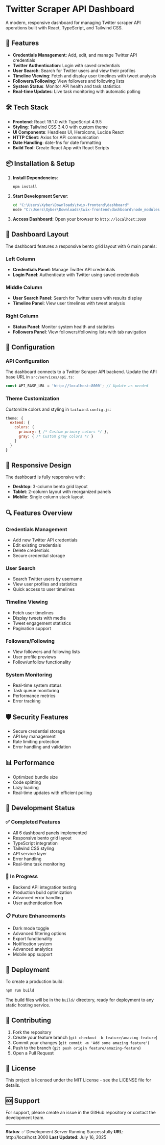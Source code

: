 # Twitter Scraper API Dashboard

A modern, responsive dashboard for managing Twitter scraper API operations built with React, TypeScript, and Tailwind CSS.

## 🚀 Features

- **Credentials Management**: Add, edit, and manage Twitter API credentials
- **Twitter Authentication**: Login with saved credentials
- **User Search**: Search for Twitter users and view their profiles
- **Timeline Viewing**: Fetch and display user timelines with tweet analysis
- **Followers/Following**: View followers and following lists
- **System Status**: Monitor API health and task statistics
- **Real-time Updates**: Live task monitoring with automatic polling

## 🛠️ Tech Stack

- **Frontend**: React 19.1.0 with TypeScript 4.9.5
- **Styling**: Tailwind CSS 3.4.0 with custom theme
- **UI Components**: Headless UI, Heroicons, Lucide React
- **HTTP Client**: Axios for API communication
- **Date Handling**: date-fns for date formatting
- **Build Tool**: Create React App with React Scripts

## 📦 Installation & Setup

1. **Install Dependencies**:
   ```bash
   npm install
   ```

2. **Start Development Server**:
   ```bash
   cd "C:\Users\Xyber\Downloads\twix-frontend\dashboard"
   node "C:\Users\Xyber\Downloads\twix-frontend\dashboard\node_modules\react-scripts\scripts\start.js"
   ```

3. **Access Dashboard**:
   Open your browser to `http://localhost:3000`

## 🎨 Dashboard Layout

The dashboard features a responsive bento grid layout with 6 main panels:

### Left Column
- **Credentials Panel**: Manage Twitter API credentials
- **Login Panel**: Authenticate with Twitter using saved credentials

### Middle Column
- **User Search Panel**: Search for Twitter users with results display
- **Timeline Panel**: View user timelines with tweet analysis

### Right Column
- **Status Panel**: Monitor system health and statistics
- **Followers Panel**: View followers/following lists with tab navigation

## 🔧 Configuration

### API Configuration
The dashboard connects to a Twitter Scraper API backend. Update the API base URL in `src/services/api.ts`:

```typescript
const API_BASE_URL = 'http://localhost:8000'; // Update as needed
```

### Theme Customization
Customize colors and styling in `tailwind.config.js`:

```javascript
theme: {
  extend: {
    colors: {
      primary: { /* Custom primary colors */ },
      gray: { /* Custom gray colors */ }
    }
  }
}
```

## 📱 Responsive Design

The dashboard is fully responsive with:
- **Desktop**: 3-column bento grid layout
- **Tablet**: 2-column layout with reorganized panels
- **Mobile**: Single column stack layout

## 🔍 Features Overview

### Credentials Management
- Add new Twitter API credentials
- Edit existing credentials
- Delete credentials
- Secure credential storage

### User Search
- Search Twitter users by username
- View user profiles and statistics
- Quick access to user timelines

### Timeline Viewing
- Fetch user timelines
- Display tweets with media
- Tweet engagement statistics
- Pagination support

### Followers/Following
- View followers and following lists
- User profile previews
- Follow/unfollow functionality

### System Monitoring
- Real-time system status
- Task queue monitoring
- Performance metrics
- Error tracking

## 🛡️ Security Features

- Secure credential storage
- API key management
- Rate limiting protection
- Error handling and validation

## 📊 Performance

- Optimized bundle size
- Code splitting
- Lazy loading
- Real-time updates with efficient polling

## 🔄 Development Status

### ✅ Completed Features
- All 6 dashboard panels implemented
- Responsive bento grid layout
- TypeScript integration
- Tailwind CSS styling
- API service layer
- Error handling
- Real-time task monitoring

### 🔄 In Progress
- Backend API integration testing
- Production build optimization
- Advanced error handling
- User authentication flow

### 📋 Future Enhancements
- Dark mode toggle
- Advanced filtering options
- Export functionality
- Notification system
- Advanced analytics
- Mobile app support

## 🚀 Deployment

To create a production build:

```bash
npm run build
```

The build files will be in the `build/` directory, ready for deployment to any static hosting service.

## 🤝 Contributing

1. Fork the repository
2. Create your feature branch (`git checkout -b feature/amazing-feature`)
3. Commit your changes (`git commit -m 'Add some amazing feature'`)
4. Push to the branch (`git push origin feature/amazing-feature`)
5. Open a Pull Request

## 📄 License

This project is licensed under the MIT License - see the LICENSE file for details.

## 🆘 Support

For support, please create an issue in the GitHub repository or contact the development team.

---

**Status**: ✅ Development Server Running Successfully
**URL**: http://localhost:3000
**Last Updated**: July 16, 2025
